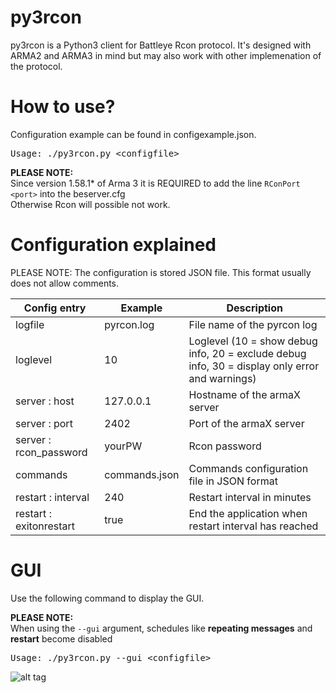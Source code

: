 py3rcon
============

py3rcon is a Python3 client for Battleye Rcon protocol. 
It's designed with ARMA2 and ARMA3 in mind but may also work with other implemenation of the protocol.


How to use?
===========

Configuration example can be found in configexample.json.

<pre>Usage: ./py3rcon.py &lt;configfile&gt;</pre>

**PLEASE NOTE:**<br />
Since version 1.58.1* of Arma 3 it is REQUIRED to add the line `RConPort <port>` into the beserver.cfg<br />
Otherwise Rcon will possible not work.

Configuration explained
=======================

PLEASE NOTE: The configuration is stored JSON file. This format usually does not allow comments.

Config entry            | Example       | Description
----------------------- | ------------- | -----------
logfile                 | pyrcon.log    | File name of the pyrcon log
loglevel                | 10            | Loglevel (10 = show debug info, 20 = exclude debug info, 30 = display only error and warnings)
server : host           | 127.0.0.1     | Hostname of the armaX server
server : port           | 2402          | Port of the armaX server
server : rcon_password  | yourPW        | Rcon password
commands                | commands.json | Commands configuration file in JSON format
restart : interval      | 240           | Restart interval in minutes
restart : exitonrestart | true          | End the application when restart interval has reached

GUI
========================
Use the following command to display the GUI.

**PLEASE NOTE:**<br /> 
When using the `--gui` argument, schedules like **repeating messages** and **restart** become disabled

<pre>Usage: ./py3rcon.py --gui &lt;configfile&gt;</pre>

![alt tag](../../raw/gh-pages/images/py3rcon-gui-noplayers.png)
